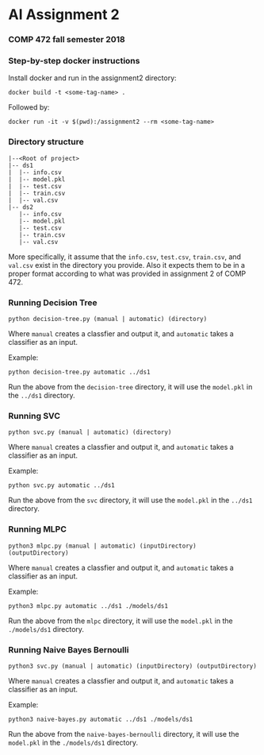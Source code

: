 # AI Assignment 2
### COMP 472 fall semester 2018

### Step-by-step docker instructions

Install docker and run in the assignment2 directory:

`docker build -t <some-tag-name> .`

Followed by:

`docker run -it -v $(pwd):/assignment2 --rm <some-tag-name>`

### Directory structure

```
|--<Root of project>
|-- ds1
|  |-- info.csv
|  |-- model.pkl
|  |-- test.csv
|  |-- train.csv
|  |-- val.csv
|-- ds2
   |-- info.csv
   |-- model.pkl
   |-- test.csv
   |-- train.csv
   |-- val.csv
```

More specifically, it assume that the `info.csv`, `test.csv`, `train.csv`, and `val.csv` exist in the directory you provide.
Also it expects them to be in a proper format according to what was provided in assignment 2 of COMP 472.

### Running Decision Tree

`python decision-tree.py (manual | automatic) (directory)`

Where `manual` creates a classfier and output it, and `automatic` takes a classifier as an input.

Example:

`python decision-tree.py automatic ../ds1`

Run the above from the `decision-tree` directory, it will use the `model.pkl` in the `../ds1` directory.

### Running SVC

`python svc.py (manual | automatic) (directory)`

Where `manual` creates a classfier and output it, and `automatic` takes a classifier as an input.

Example:

`python svc.py automatic ../ds1`

Run the above from the `svc` directory, it will use the `model.pkl` in the `../ds1` directory.

### Running MLPC

`python3 mlpc.py (manual | automatic) (inputDirectory) (outputDirectory)`

Where `manual` creates a classfier and output it, and `automatic` takes a classifier as an input.

Example:

`python3 mlpc.py automatic ../ds1 ./models/ds1`

Run the above from the `mlpc` directory, it will use the `model.pkl` in the `./models/ds1` directory.

### Running Naive Bayes Bernoulli

`python3 svc.py (manual | automatic) (inputDirectory) (outputDirectory)`

Where `manual` creates a classfier and output it, and `automatic` takes a classifier as an input.

Example:

`python3 naive-bayes.py automatic ../ds1 ./models/ds1`

Run the above from the `naive-bayes-bernoulli` directory, it will use the `model.pkl` in the `./models/ds1` directory.
